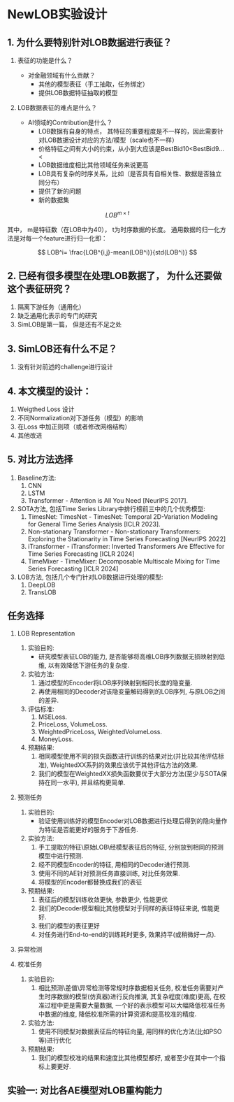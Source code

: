# NewLOB实验设计

## 1. 为什么要特别针对LOB数据进行表征？

1. 表征的功能是什么？
   * 对金融领域有什么贡献？
     * 其他的模型表征（手工抽取，任务绑定）
     * 提供LOB数据特征抽取的模型
 
2. LOB数据表征的难点是什么？
   * AI领域的Contribution是什么？
     * LOB数据有自身的特点， 其特征的重要程度是不一样的，因此需要针对LOB数据设计对应的方法/模型（scale也不一样）
     * 价格特征之间有大小的约束，从小到大应该是BestBid10<BestBid9...<
     * LOB数据维度相比其他领域任务来说更高
     * LOB具有复杂的时序关系，比如（是否具有自相关性、数据是否独立同分布）
     * 提供了新的问题
     * 新的数据集


$$
LOB^{m\times t}
$$

其中， m是特征数（在LOB中为40）， t为时序数据的长度。
通用数据的归一化方法是对每一个feature进行归一化即：

$$
LOB^i= \frac{LOB^{i,j}-mean(LOB^i)}{std(LOB^i)}
$$
  
## 2. 已经有很多模型在处理LOB数据了， 为什么还要做这个表征研究？
   1. 隔离下游任务（通用化）
   2. 缺乏通用化表示的专门的研究
   3. SimLOB是第一篇， 但是还有不足之处

## 3. SimLOB还有什么不足？
   1. 没有针对前述的challenge进行设计


## 4. 本文模型的设计：
   1. Weigthed Loss 设计
   2. 不同Normalization对下游任务（模型）的影响
   3. 在Loss 中加正则项（或者修改网络结构）
   4. 其他改进

## 5. 对比方法选择
1. Baseline方法:
   1. CNN
   2. LSTM
   3. Transformer - Attention is All You Need [NeurIPS 2017].
2. SOTA方法, 包括Time Series Library中排行榜前三中的几个优秀模型:
   1. TimesNet: TimesNet - TimesNet: Temporal 2D-Variation Modeling for General Time Series Analysis [ICLR 2023].
   2. Non-stationary Transformer - Non-stationary Transformers: Exploring the Stationarity in Time Series Forecasting [NeurIPS 2022]
   3. iTransformer - iTransformer: Inverted Transformers Are Effective for Time Series Forecasting [ICLR 2024] 
   4. TimeMixer - TimeMixer: Decomposable Multiscale Mixing for Time Series Forecasting [ICLR 2024]
3. LOB方法, 包括几个专门针对LOB数据进行处理的模型:
   1. DeepLOB
   2. TransLOB

## 任务选择
1. LOB Representation
   1. 实验目的:
      * 研究模型表征LOB的能力, 是否能够将高维LOB序列数据无损映射到低维, 以有效降低下游任务的复杂度. 
   2. 实验方法:
      1. 通过模型的Encoder将LOB序列映射到相同长度的隐变量.
      2. 再使用相同的Decoder对该隐变量解码得到的LOB序列, 与原LOB之间的差异.
   3. 评估标准:
      1. MSELoss.
      2. PriceLoss, VolumeLoss.
      3. WeightedPriceLoss, WeightedVolumeLoss.
      4. MoneyLoss.
   4. 预期结果:
      1. 相同模型使用不同的损失函数进行训练的结果对比(并比较其他评估标准), WeightedXX系列的效果应该优于其他评估方法的效果. 
      2. 我们的模型在WeightedXX损失函数要优于大部分方法(至少与SOTA保持在同一水平), 并且结构更简单.
2. 预测任务
   1. 实验目的:
      * 验证使用训练好的模型Encoder对LOB数据进行处理后得到的隐向量作为特征是否能更好的服务于下游任务.
   2. 实验方法:
      1. 手工提取的特征\原始LOB\经模型表征后的特征, 分别放到相同的预测模型中进行预测.
      2. 经不同模型Encoder的特征, 用相同的Decoder进行预测.
      3. 使用不同的AE针对预测任务直接训练, 对比任务效果.
      4. 将模型的Encoder都替换成我们的表征
   3.  预期结果:
       1.  表征后的模型训练收敛更快, 参数更少, 性能更优
       2.  我们的Decoder模型相比其他模型对于同样的表征特征来说, 性能更好.
       3.  我们的模型的表征更好
       4.  对任务进行End-to-end的训练耗时更多, 效果持平(或稍微好一点).
3. 异常检测



4.  校准任务
    1.  实验目的:
        1.  相比预测\差值\异常检测等常规时序数据相关任务, 校准任务需要对产生时序数据的模型(仿真器)进行反向推演, 其复杂程度(难度)更高, 在校准过程中更是需要大量数据, 一个好的表示模型可以大幅降低校准任务中数据的维度, 降低校准所需的计算资源和提高校准的精度.
    2.  实验方法:
        1.  使用不同模型对数据表征后的特征向量, 用同样的优化方法(比如PSO等)进行优化
    3.  预期结果:
        1.  我们的模型校准的结果和速度比其他模型都好, 或者至少在其中一个指标上要更好.

## 实验一: 对比各AE模型对LOB重构能力

